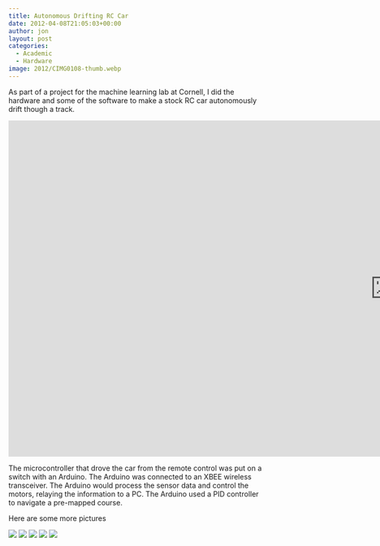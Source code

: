 ```yaml
---
title: Autonomous Drifting RC Car
date: 2012-04-08T21:05:03+00:00
author: jon
layout: post
categories:
  - Academic
  - Hardware
image: 2012/CIMG0108-thumb.webp
---
```

  
As part of a project for the machine learning lab at Cornell, I did the hardware and some of the software to make a stock RC car autonomously drift though a track.

<iframe width="1506" height="663" src="https://www.youtube.com/embed/gukGtPFQltE?list=PL12E054C7D140E6BE" frameborder="0" allow="accelerometer; autoplay; encrypted-media; gyroscope; picture-in-picture" allowfullscreen></iframe>

The microcontroller that drove the car from the remote control was put on a switch with an Arduino. The Arduino was connected to an XBEE wireless transceiver. The Arduino would process the sensor data and control the motors, relaying the information to a PC. The Arduino used a PID controller to navigate a pre-mapped course.

Here are some more pictures

<img src="{{ site.image_host }}/2012/CIMG0107.webp" />

<img src="{{ site.image_host }}/2012/CIMG0108.webp" />

<img src="{{ site.image_host }}/2019/DSCN1311.webp" />

<img src="{{ site.image_host }}/2019/DSCN1312.webp" />

<img src="{{ site.image_host }}/2019/DSCN1315.webp" />
